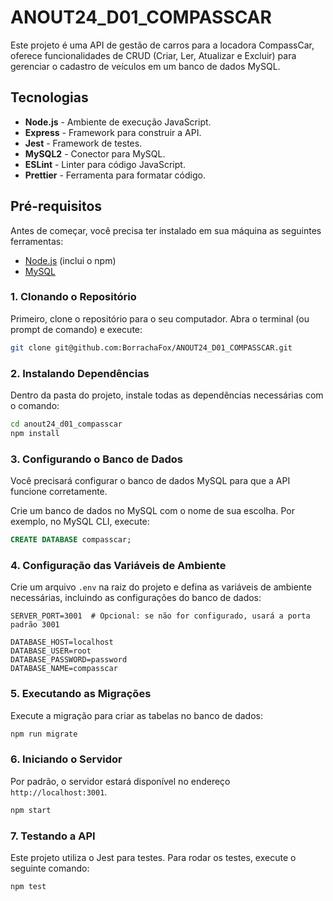 # ANOUT24_D01_COMPASSCAR
Este projeto é uma API de gestão de carros para a locadora CompassCar, oferece funcionalidades de CRUD (Criar, Ler, Atualizar e Excluir) para gerenciar o cadastro de veículos em um banco de dados MySQL.

## Tecnologias

- **Node.js** - Ambiente de execução JavaScript.
- **Express** - Framework para construir a API.
- **Jest** - Framework de testes.
- **MySQL2** - Conector para MySQL.
- **ESLint** - Linter para código JavaScript.
- **Prettier** - Ferramenta para formatar código.

## Pré-requisitos

Antes de começar, você precisa ter instalado em sua máquina as seguintes ferramentas:

- [Node.js](https://nodejs.org/) (inclui o npm)
- [MySQL](https://www.mysql.com/)

### 1. Clonando o Repositório

Primeiro, clone o repositório para o seu computador. Abra o terminal (ou prompt de comando) e execute:

```bash
git clone git@github.com:BorrachaFox/ANOUT24_D01_COMPASSCAR.git
```

### 2. Instalando Dependências
Dentro da pasta do projeto, instale todas as dependências necessárias com o comando:
```bash
cd anout24_d01_compasscar
npm install
```

### 3. Configurando o Banco de Dados
Você precisará configurar o banco de dados MySQL para que a API funcione corretamente.

Crie um banco de dados no MySQL com o nome de sua escolha. Por exemplo, no MySQL CLI, execute:
```sql
CREATE DATABASE compasscar;
```

### 4. Configuração das Variáveis de Ambiente

Crie um arquivo ```.env``` na raiz do projeto e defina as variáveis de ambiente necessárias, incluindo as configurações do banco de dados:
```
SERVER_PORT=3001  # Opcional: se não for configurado, usará a porta padrão 3001

DATABASE_HOST=localhost
DATABASE_USER=root
DATABASE_PASSWORD=password
DATABASE_NAME=compasscar
```

### 5. Executando as Migrações
Execute a migração para criar as tabelas no banco de dados:
```bash
npm run migrate
```

### 6. Iniciando o Servidor
Por padrão, o servidor estará disponível no endereço ```http://localhost:3001```.
```bash
npm start
```

### 7. Testando a API
Este projeto utiliza o Jest para testes. Para rodar os testes, execute o seguinte comando:
```bash
npm test
```
